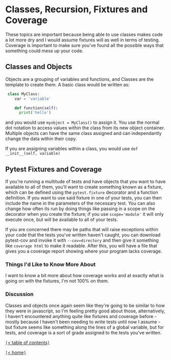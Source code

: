 # Classes, Recursion, Fixtures and Coverage

These topics are important because being able to use classes makes code a lot more dry and I would assume fixtures will as well in terms of testing. Coverage is important to make sure you've found all the possible ways that something could mess up your code.

<!-- https://www.learnpython.org/en/Classes_and_Objects -->
## Classes and Objects

Objects are a grouping of variables and functions, and Classes are the template to create them. A basic class would be written as:

```python
 class MyClass:
    var = 'variable'

    def function(self):
      print('hello')
```

and you would use `myobject = MyClass()` to assign it. You use the normal dot notation to access values within the class from its new object container. Multiple objects can have the same class assigned and can independantly change the data within their copy.

If you are assigning variables within a class, you would use `def __init__(self, variable)`

<!-- https://www.linuxjournal.com/content/python-testing-pytest-fixtures-and-coverage -->
## Pytest Fixtures and Coverage

If you're running a multitude of tests and have objects that you want to have available to all of them, you'll want to create something known as a fixture, which can be defined using the `pytest.fixture` decorator and a function definition. If you want to use said fixture in one of your tests, you can then include the name in the parameters of the necessary test. You can also change how often its run by doing things like passing in a scope on the decorator when you create the fixture; if you use `scope='module'` it will only execute once, but will be available to all of your tests.

If you are concerned there may be paths that will raise exceptions within your code that the tests you've written haven't caught, you can download pytest-cov and invoke it with `--cov=directory` and then give it something like `coverage html` to make it readable. After this, you will have a file that gives you a coverage report showing where your program lacks coverage.

### Things I'd Like to Know More About

I want to know a bit more about how coverage works and at exactly what is going on with the fixtures, I'm not 100% on them.

### Discussion

Classes and objects once again seem like they're going to be similar to how they were in javascript, so I'm feeling pretty good about those, alternatively, I haven't encountered anything quite like fixtures and coverage before - mostly because I haven't been needing to write tests until now I assume - but fixture seems like something along the lines of a global variable, but for tests, and coverage is a sort of grade assigned to the tests you've written.

[`[`< table of contents`]`](code401.md)

[`[`< home`]`](README.md)
